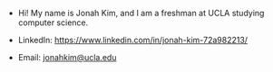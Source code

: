 - Hi! My name is Jonah Kim, and I am a freshman at UCLA studying computer science.

- LinkedIn: https://www.linkedin.com/in/jonah-kim-72a982213/
- Email: jonahkim@ucla.edu
